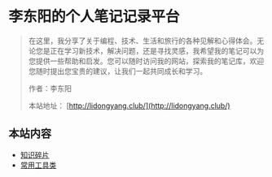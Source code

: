 # 李东阳的个人笔记记录平台

> 在这里，我分享了关于编程、技术、生活和旅行的各种见解和心得体会。无论您是正在学习新技术，解决问题，还是寻找灵感，我希望我的笔记可以为您提供一些帮助和启发。您可以随时访问我的网站，探索我的笔记库，欢迎您随时提出您宝贵的建议，让我们一起共同成长和学习。
>
> 作者：李东阳
>
> 本站地址： [http://lidongyang.club/](http://lidongyang.club/)

## 本站内容


- [知识碎片](/知识碎片)
- [常用工具类](/常用工具)
